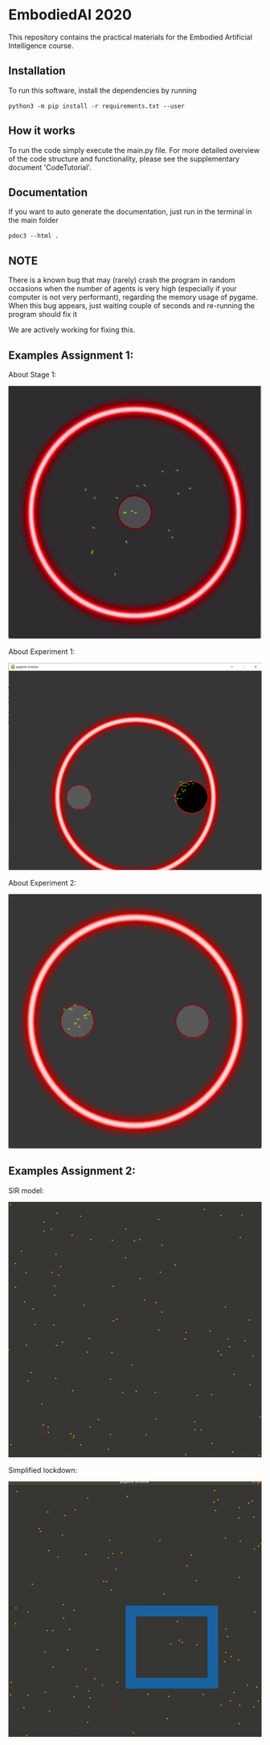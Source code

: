<!--jordi's test edit
-->
# EmbodiedAI 2020
This repository contains the practical materials for the Embodied Artificial Intelligence course.

## Installation
To run this software, install the dependencies by running

    python3 -m pip install -r requirements.txt --user

## How it works
To run the code simply execute the main.py file. For more detailed overview of the code structure and functionality, please see the supplementary document 'CodeTutorial'.

## Documentation
If you want to auto generate the documentation, just run in the terminal in the main folder
    
    pdoc3 --html .


## NOTE

There is a known bug that may (rarely) crash the program in random occasions when the number of agents is very high 
(especially if your computer is not very performant), regarding the memory usage of pygame.
When this bug appears, just waiting couple of seconds and re-running the program should
fix it

We are actively working for fixing this. 


## Examples Assignment 1: 

About Stage 1:

![Output sample](gifs/Assignment1/demo_pt0.gif)


About Experiment 1:


![alt text](gifs/Assignment1/demo_pt1.PNG)


About Experiment 2:


![alt text](gifs/Assignment1/demo_pt2.png)



## Examples Assignment 2:

SIR model:

![Output sample](gifs/Assignment2/covid.gif)

Simplified lockdown:

![Output sample](gifs/Assignment2/covid1.gif)

